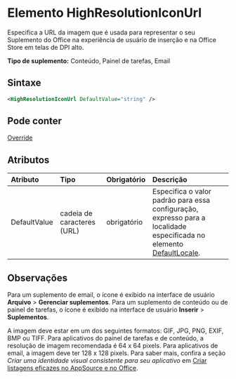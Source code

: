 # <a name="highresolutioniconurl-element"></a>Elemento HighResolutionIconUrl

Especifica a URL da imagem que é usada para representar o seu Suplemento do Office na experiência de usuário de inserção e na Office Store em telas de DPI alto.

**Tipo de suplemento:** Conteúdo, Painel de tarefas, Email

## <a name="syntax"></a>Sintaxe

```XML
<HighResolutionIconUrl DefaultValue="string" />
```

## <a name="can-contain"></a>Pode conter

[Override](override.md)

## <a name="attributes"></a>Atributos

|**Atributo**|**Tipo**|**Obrigatório**|**Descrição**|
|:-----|:-----|:-----|:-----|
|DefaultValue|cadeia de caracteres (URL)|obrigatório|Especifica o valor padrão para essa configuração, expresso para a localidade especificada no elemento [DefaultLocale](defaultlocale.md).|

## <a name="remarks"></a>Observações

Para um suplemento de email, o ícone é exibido na interface de usuário **Arquivo**  >  **Gerenciar suplementos**. Para um suplemento de conteúdo ou de painel de tarefas, o ícone é exibido na interface de usuário **Inserir**  >  **Suplementos**.

A imagem deve estar em um dos seguintes formatos: GIF, JPG, PNG, EXIF, BMP ou TIFF. Para aplicativos do painel de tarefas e de conteúdo, a resolução de imagem recomendada é 64 x 64 pixels. Para aplicativos de email, a imagem deve ter 128 x 128 pixels. Para saber mais, confira a seção _Criar uma identidade visual consistente para seu aplicativo_ em [Criar listagens eficazes no AppSource e no Office](/office/dev/store/create-effective-office-store-listings#create-a-consistent-visual-identity).
